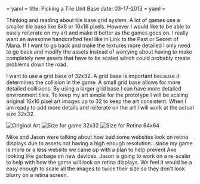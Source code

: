 = yaml =
title: Picking a Tile Unit Base
date: 03-17-2013
= yaml =

Thinking and reading about tile base grid system. A lot of games use a smaller tile base like 8x8 or 16x16 pixels. However I would like to be able to easily reiterate on my art and make it better as the games goes on. I really want an awesome handcrafted feel like in Link to the Past or Secret of Mana. If I want to go back and make the textures more detailed I only need to go back and modify the assets instead of worrying about having to make completely new assets that have to be scaled which could probably create problems down the road.

I want to use a grid base of 32x32. A grid base is important because it determines the collision in the game. A small grid base allows for more detailed collisions. By using a larger grid base I can have more detailed environment tiles. To keep my art simple for the prototype I will be scaling original 16x16 pixel art images up to 32 to keep the art consistent. When I am ready to add more details and reiterate on the art I will work at the actual size 32x32.

![Original Art](/images/posts/006-1.png)
![Size for game 32x32](/images/posts/006-2.png)
![Size for Retina 64x64](/images/posts/006-3.png)

Mike and Jason were talking about how bad some websites look on retina displays due to assets not having a high enough resolution...since my game is more or a less website we came up with  a plan to help prevent Axe looking like garbage on new devices. Jason is going to work on a re-scaler to help with how the game will look on retina displays. We feel it would be a easy enough to scale all the images to twice their size so they don't look blurry on a retina screen.